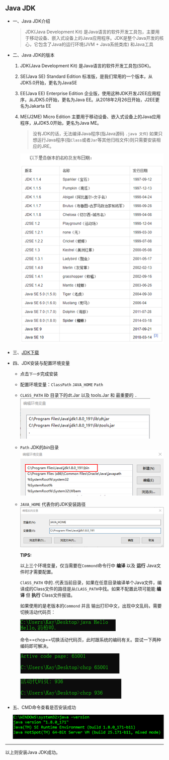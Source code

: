## Java JDK

* 一、Java JDK介绍

  > JDK(Java Development Kit) 是Java语言的软件开发工具包，主要用于移动设备、嵌入式设备上的Java应用程序。JDK是整个Java开发的核心，它包含了Java的运行环境(JVM + Java系统类库) 和Java工具

* 二、Java JDK的版本

  1. JDK(Java Development Kit) 是Java语言的软件开发工具包(SDK)。

  2. SE(Java SE) Standard Edition 标准版，是我们常用的一个版本，从JDK5.0开始，更名为JavaSE

  3. EE(Java EE) Enterprise Edition 企业版，使用这种JDK开发J2EE应用程序，从JDK5.0开始，更名为Java EE。从2018年2月26日开始，J2EE更名为Jakarta EE

  4. ME(J2ME) Micro Edition 主要用于移动设备、嵌入式设备上的Java应用程序，从JDK5.0开始，更名为Java ME。

     >
     >
     >没有JDK的话，无法编译Java程序(指Java源码 ``` .java 文件 ```) 如果只想运行Java程序(指```Class```或者```Jar```等其他归档文件)则只需要安装相应的JRE。

     ![JDK各个版本的名称及发布日期](images\JavaJDK\JDK各个版本的名称及发布日期.png)

* 三、[JDK下载](https://www.oracle.com/technetwork/java/javase/downloads/index.html)

* 四、JDK安装与配置环境变量

  * 点击```下一步```完成安装

  * 配置环境变量：`ClassPath` `JAVA_HOME` `Path`

  * `CLASS_PATH` *lib* 目录下的dt.Jar 以及 tools.Jar 和 最重要的 `.`![CLASS_PATH](images\JavaJDK\Java-ClassPath.png)

  * `Path` JDK的*bin*目录![Path](images\JavaJDK\JavaPath.png)

  * `JAVA_HOME` 代表你的JDK安装路径![JAVA_HOME](images\JavaJDK\JavaHome.png)

    **TIPS:**

    以上三个环境变量，仅当需要在`Commond`命令行中 **编译** 以及 **运行** Java文件时才需要配置。

    `ClASS_PATH` 中的`.`代表当前目录，如果在任意目录编译单个Java文件，编译成的Class文件的路径是从`CLASS_PATH`中找。如果不配置此项可能能 **编译** 但 **执行** Class文件报错。

    如果使用的是老版本的`Commond` 并且 输出打印中文，出现中文乱码，需要切换活动代码页：

    ![中文乱码](images\JavaJDK\CMD中文乱码.png)

    命令==chcp==切换活动代码页，此时跟系统的编码有关。尝试一下两种编码即可解决。

    ![UTF-8编码](images\JavaJDK\chcp切换活动代码页65001-UTF-8.png)

    ![GBK编码](images\JavaJDK\chcp切换活动代码页936-GBK.png)

* 五、CMD命令查看是否安装成功

  ![CMD查询JDK版本信息](images\JavaJDK\CMD查询JDK版本信息.png)

---

以上则安装Java JDK成功。
